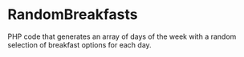 # RandomBreakfasts
PHP code that generates an array of days of the week with a random selection of breakfast options for each day.
